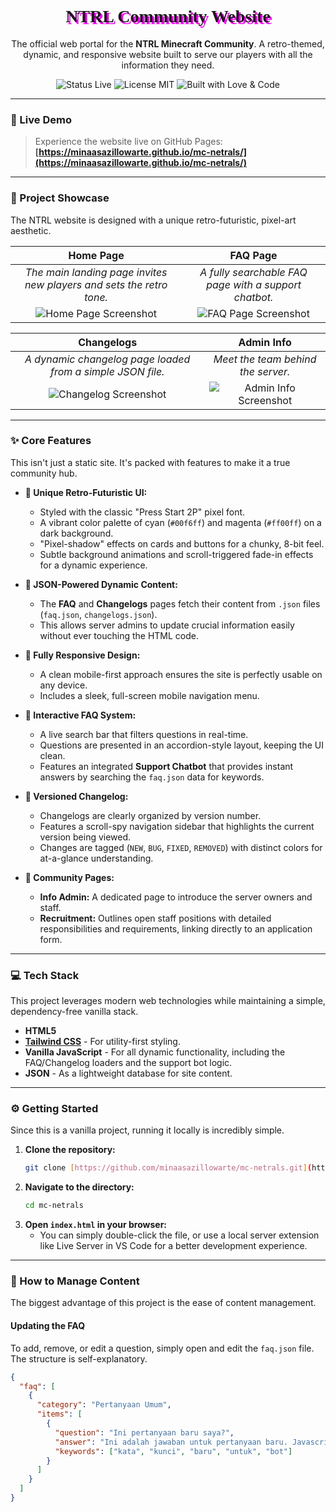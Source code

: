 <div align="center">

  <h1 style="font-family: 'Press Start 2P', cursive; text-shadow: 3px 3px 0px #ff00ff;">
    NTRL Community Website
  </h1>

  <p>
    The official web portal for the <b>NTRL Minecraft Community</b>. A retro-themed, dynamic, and responsive website built to serve our players with all the information they need.
  </p>

  <p>
    <img src="https://img.shields.io/badge/status-live-green?style=for-the-badge" alt="Status Live">
    <img src="https://img.shields.io/badge/license-MIT-blue?style=for-the-badge" alt="License MIT">
    <img src="https://img.shields.io/badge/built%20with-love%20%26%20code-ff00ff?style=for-the-badge" alt="Built with Love & Code">
  </p>

</div>

---

### **<g-emoji class="g-emoji" alias="link" fallback-src="https://github.githubassets.com/images/icons/emoji/unicode/1f517.png">🔗</g-emoji> Live Demo**

> Experience the website live on GitHub Pages:
> **[https://minaasazillowarte.github.io/mc-netrals/](https://minaasazillowarte.github.io/mc-netrals/)**

---

### **<g-emoji class="g-emoji" alias="camera_flash" fallback-src="https://github.githubassets.com/images/icons/emoji/unicode/1f4f8.png">📸</g-emoji> Project Showcase**

The NTRL website is designed with a unique retro-futuristic, pixel-art aesthetic.

| Home Page | FAQ Page |
| :---: | :---: |
| _The main landing page invites new players and sets the retro tone._ | _A fully searchable FAQ page with a support chatbot._ |
| ![Home Page Screenshot](https://i.ibb.co/wZjd74hw/image.png) | ![FAQ Page Screenshot](https://i.ibb.co/LdghZcky/image.png) |

| Changelogs | Admin Info |
| :---: | :---: |
| _A dynamic changelog page loaded from a simple JSON file._ | _Meet the team behind the server._ |
| ![Changelog Screenshot](https://i.ibb.co/hx7xvSMv/image.png) | ![Admin Info Screenshot](https://i.ibb.co/B20jx7HD/image.png) |

---

### **<g-emoji class="g-emoji" alias="sparkles" fallback-src="https://github.githubassets.com/images/icons/emoji/unicode/2728.png">✨</g-emoji> Core Features**

This isn't just a static site. It's packed with features to make it a true community hub.

* **<g-emoji class="g-emoji" alias="art" fallback-src="https://github.githubassets.com/images/icons/emoji/unicode/1f3a8.png">🎨</g-emoji> Unique Retro-Futuristic UI:**
    * Styled with the classic "Press Start 2P" pixel font.
    * A vibrant color palette of cyan (`#00f6ff`) and magenta (`#ff00ff`) on a dark background.
    * "Pixel-shadow" effects on cards and buttons for a chunky, 8-bit feel.
    * Subtle background animations and scroll-triggered fade-in effects for a dynamic experience.

* **<g-emoji class="g-emoji" alias="floppy_disk" fallback-src="https://github.githubassets.com/images/icons/emoji/unicode/1f4be.png">💾</g-emoji> JSON-Powered Dynamic Content:**
    * The **FAQ** and **Changelogs** pages fetch their content from `.json` files (`faq.json`, `changelogs.json`).
    * This allows server admins to update crucial information easily without ever touching the HTML code.

* **<g-emoji class="g-emoji" alias="iphone" fallback-src="https://github.githubassets.com/images/icons/emoji/unicode/1f4f1.png">📱</g-emoji> Fully Responsive Design:**
    * A clean mobile-first approach ensures the site is perfectly usable on any device.
    * Includes a sleek, full-screen mobile navigation menu.

* **<g-emoji class="g-emoji" alias="mag" fallback-src="https://github.githubassets.com/images/icons/emoji/unicode/1f50d.png">🔎</g-emoji> Interactive FAQ System:**
    * A live search bar that filters questions in real-time.
    * Questions are presented in an accordion-style layout, keeping the UI clean.
    * Features an integrated **Support Chatbot** that provides instant answers by searching the `faq.json` data for keywords.

* **<g-emoji class="g-emoji" alias="bookmark_tabs" fallback-src="https://github.githubassets.com/images/icons/emoji/unicode/1f4d1.png">📑</g-emoji> Versioned Changelog:**
    * Changelogs are clearly organized by version number.
    * Features a scroll-spy navigation sidebar that highlights the current version being viewed.
    * Changes are tagged (`NEW`, `BUG`, `FIXED`, `REMOVED`) with distinct colors for at-a-glance understanding.

* **<g-emoji class="g-emoji" alias="busts_in_silhouette" fallback-src="https://github.githubassets.com/images/icons/emoji/unicode/1f465.png">👥</g-emoji> Community Pages:**
    * **Info Admin:** A dedicated page to introduce the server owners and staff.
    * **Recruitment:** Outlines open staff positions with detailed responsibilities and requirements, linking directly to an application form.

---

### **<g-emoji class="g-emoji" alias="computer" fallback-src="https://github.githubassets.com/images/icons/emoji/unicode/1f4bb.png">💻</g-emoji> Tech Stack**

This project leverages modern web technologies while maintaining a simple, dependency-free vanilla stack.

* **HTML5**
* **[Tailwind CSS](https://tailwindcss.com/)** - For utility-first styling.
* **Vanilla JavaScript** - For all dynamic functionality, including the FAQ/Changelog loaders and the support bot logic.
* **JSON** - As a lightweight database for site content.

---

### **<g-emoji class="g-emoji" alias="gear" fallback-src="https://github.githubassets.com/images/icons/emoji/unicode/2699.png">⚙️</g-emoji> Getting Started**

Since this is a vanilla project, running it locally is incredibly simple.

1.  **Clone the repository:**
    ```sh
    git clone [https://github.com/minaasazillowarte/mc-netrals.git](https://github.com/minaasazillowarte/mc-netrals.git)
    ```
2.  **Navigate to the directory:**
    ```sh
    cd mc-netrals
    ```
3.  **Open `index.html` in your browser:**
    * You can simply double-click the file, or use a local server extension like Live Server in VS Code for a better development experience.

---

### **<g-emoji class="g-emoji" alias="pencil2" fallback-src="https://github.githubassets.com/images/icons/emoji/unicode/270f.png">📝</g-emoji> How to Manage Content**

The biggest advantage of this project is the ease of content management.

#### **Updating the FAQ**

To add, remove, or edit a question, simply open and edit the `faq.json` file. The structure is self-explanatory.

```json
{
  "faq": [
    {
      "category": "Pertanyaan Umum",
      "items": [
        {
          "question": "Ini pertanyaan baru saya?",
          "answer": "Ini adalah jawaban untuk pertanyaan baru. Javascript akan otomatis menampilkannya di halaman FAQ.",
          "keywords": ["kata", "kunci", "baru", "untuk", "bot"]
        }
      ]
    }
  ]
}
